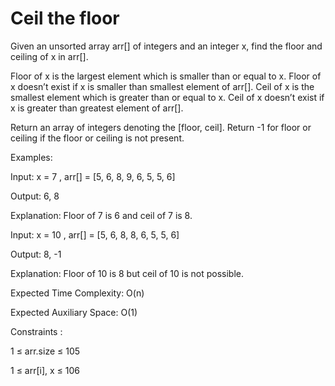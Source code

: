 
# Ceil the floor

Given an unsorted array arr[] of integers and an integer x, find the floor and ceiling of x in arr[].

Floor of x is the largest element which is smaller than or equal to x. Floor of x doesn’t exist if x is smaller than smallest element of arr[].
Ceil of x is the smallest element which is greater than or equal to x. Ceil of x doesn’t exist if x is greater than greatest element of arr[].

Return an array of integers denoting the [floor, ceil]. Return -1 for floor or ceiling if the floor or ceiling is not present.

Examples:

Input: x = 7 , arr[] = [5, 6, 8, 9, 6, 5, 5, 6]

Output: 6, 8

Explanation: Floor of 7 is 6 and ceil of 7 is 8.

Input: x = 10 , arr[] = [5, 6, 8, 8, 6, 5, 5, 6]

Output: 8, -1

Explanation: Floor of 10 is 8 but ceil of 10 is not possible.

Expected Time Complexity: O(n)

Expected Auxiliary Space: O(1)

Constraints :

1 ≤ arr.size ≤ 105

1 ≤ arr[i], x ≤ 106

